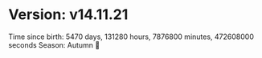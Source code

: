 # Version: v14.11.21
Time since birth: 5470 days, 131280 hours, 7876800 minutes, 472608000 seconds
Season: Autumn 🍁
